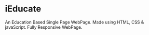 # iEducate
An Education Based Single Page WebPage.
Made using HTML, CSS & javaScript.
Fully Responsive WebPage.
